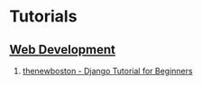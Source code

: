 # Tutorials

## [Web Development](Web%20Development.md)

1. [thenewboston - Django Tutorial for Beginners](thenewboston-django-tutorial-for-beginners/README.md)
